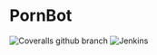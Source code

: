 # PornBot


![Coveralls github branch](https://img.shields.io/badge/java-1.8-green.svg)
![Jenkins](https://img.shields.io/badge/license-MIT-blue.svg)

